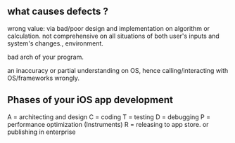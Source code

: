 





## what causes defects ?


wrong value: via bad/poor design and implementation on algorithm or calculation.
not comprehensive on all situations of both user's inputs and system's changes., environment.

bad arch of your program.

an inaccuracy or partial understanding on OS, hence calling/interacting with OS/frameworks wrongly.


## Phases of your iOS app development

A = architecting and design
C = coding
T = testing
D = debugging
P = performance optimization (Instruments)
R = releasing to app store. or publishing in enterprise
